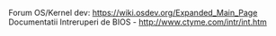 Forum OS/Kernel dev: https://wiki.osdev.org/Expanded_Main_Page
Documentatii Intreruperi de BIOS - http://www.ctyme.com/intr/int.htm
